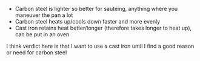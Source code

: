- Carbon steel is lighter so better for sautéing, anything where you maneuver the pan a lot
- Carbon steel heats up/cools down faster and more evenly
- Cast iron retains heat better/longer (therefore takes longer to heat up), can be put in an oven

I think verdict here is that I want to use a cast iron until I find a good reason or need for carbon steel
